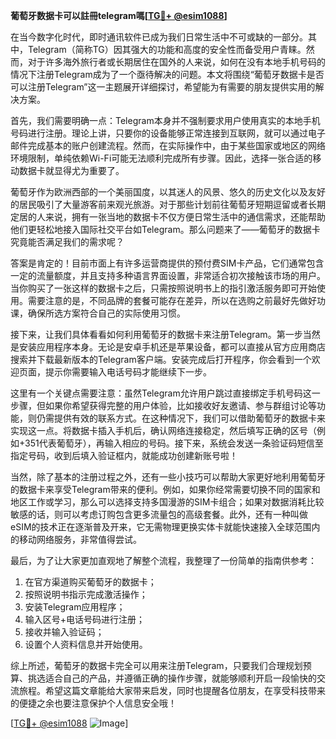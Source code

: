 **葡萄牙数据卡可以註冊telegram嗎[[TG💪+ @esim1088](https://t.me/s/esim1088)]**

在当今数字化时代，即时通讯软件已成为我们日常生活中不可或缺的一部分。其中，Telegram（简称TG）因其强大的功能和高度的安全性而备受用户青睐。然而，对于许多海外旅行者或长期居住在国外的人来说，如何在没有本地手机号码的情况下注册Telegram成为了一个亟待解决的问题。本文将围绕“葡萄牙数据卡是否可以注册Telegram”这一主题展开详细探讨，希望能为有需要的朋友提供实用的解决方案。

首先，我们需要明确一点：Telegram本身并不强制要求用户使用真实的本地手机号码进行注册。理论上讲，只要你的设备能够正常连接到互联网，就可以通过电子邮件完成基本的账户创建流程。然而，在实际操作中，由于某些国家或地区的网络环境限制，单纯依赖Wi-Fi可能无法顺利完成所有步骤。因此，选择一张合适的移动数据卡就显得尤为重要了。

葡萄牙作为欧洲西部的一个美丽国度，以其迷人的风景、悠久的历史文化以及友好的居民吸引了大量游客前来观光旅游。对于那些计划前往葡萄牙短期逗留或者长期定居的人来说，拥有一张当地的数据卡不仅方便日常生活中的通信需求，还能帮助他们更轻松地接入国际社交平台如Telegram。那么问题来了——葡萄牙的数据卡究竟能否满足我们的需求呢？

答案是肯定的！目前市面上有许多运营商提供的预付费SIM卡产品，它们通常包含一定的流量额度，并且支持多种语言界面设置，非常适合初次接触该市场的用户。当你购买了一张这样的数据卡之后，只需按照说明书上的指引激活服务即可开始使用。需要注意的是，不同品牌的套餐可能存在差异，所以在选购之前最好先做好功课，确保所选方案符合自己的实际使用习惯。

接下来，让我们具体看看如何利用葡萄牙的数据卡来注册Telegram。第一步当然是安装应用程序本身。无论是安卓手机还是苹果设备，都可以直接从官方应用商店搜索并下载最新版本的Telegram客户端。安装完成后打开程序，你会看到一个欢迎页面，提示你需要输入电话号码才能继续下一步。

这里有一个关键点需要注意：虽然Telegram允许用户跳过直接绑定手机号码这一步骤，但如果你希望获得完整的用户体验，比如接收好友邀请、参与群组讨论等功能，则仍需提供有效的联系方式。在这种情况下，我们可以借助葡萄牙的数据卡来实现这一点。将数据卡插入手机后，确认网络连接稳定，然后填写正确的区号（例如+351代表葡萄牙），再输入相应的号码。接下来，系统会发送一条验证码短信至指定号码，收到后填入验证框内，就能成功创建新账号啦！

当然，除了基本的注册过程之外，还有一些小技巧可以帮助大家更好地利用葡萄牙的数据卡来享受Telegram带来的便利。例如，如果你经常需要切换不同的国家和地区工作或学习，那么可以选择支持多国漫游的SIM卡组合；如果对数据消耗比较敏感的话，则可以考虑订购包含更多流量包的高级套餐。此外，还有一种叫做eSIM的技术正在逐渐普及开来，它无需物理更换实体卡就能快速接入全球范围内的移动网络服务，非常值得尝试。

最后，为了让大家更加直观地了解整个流程，我整理了一份简单的指南供参考：
1. 在官方渠道购买葡萄牙的数据卡；
2. 按照说明书指示完成激活操作；
3. 安装Telegram应用程序；
4. 输入区号+电话号码进行注册；
5. 接收并输入验证码；
6. 设置个人资料信息并开始使用。

综上所述，葡萄牙的数据卡完全可以用来注册Telegram，只要我们合理规划预算、挑选适合自己的产品，并遵循正确的操作步骤，就能够顺利开启一段愉快的交流旅程。希望这篇文章能给大家带来启发，同时也提醒各位朋友，在享受科技带来的便捷之余也要注意保护个人信息安全哦！

[[TG💪+ @esim1088](https://t.me/s/esim1088) ![Image](https://i.postimg.cc/4NQfJmqS/Snipaste-2025-05-13-00-14-12.png)]